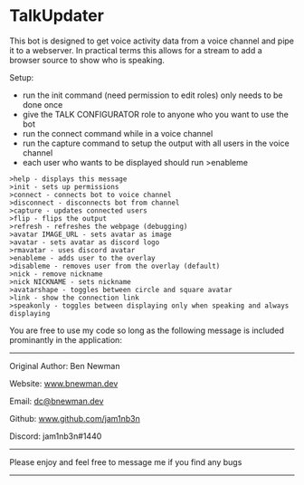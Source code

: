 # TalkUpdater

This bot is designed to get voice activity data from a voice channel and pipe it to a webserver.
In practical terms this allows for a stream to add a browser source to show who is speaking.

Setup:

- run the init command (need permission to edit roles) only needs to be done once
- give the TALK CONFIGURATOR role to anyone who you want to use the bot
- run the connect command while in a voice channel
- run the capture command to setup the output with all users in the voice channel
- each user who wants to be displayed should run >enableme

```none
>help - displays this message
>init - sets up permissions
>connect - connects bot to voice channel
>disconnect - disconnects bot from channel
>capture - updates connected users
>flip - flips the output
>refresh - refreshes the webpage (debugging)
>avatar IMAGE_URL - sets avatar as image
>avatar - sets avatar as discord logo
>rmavatar - uses discord avatar
>enableme - adds user to the overlay
>disableme - removes user from the overlay (default)
>nick - remove nickname
>nick NICKNAME - sets nickname
>avatarshape - toggles between circle and square avatar
>link - show the connection link
>speakonly - toggles between displaying only when speaking and always displaying
```

You are free to use my code so long as the following message is included prominantly in the application:

---

Original Author: Ben Newman

Website: www.bnewman.dev

Email: dc@bnewman.dev

Github: www.github.com/jam1nb3n

Discord: jam1nb3n#1440

---

Please enjoy and feel free to message me if you find any bugs

---
